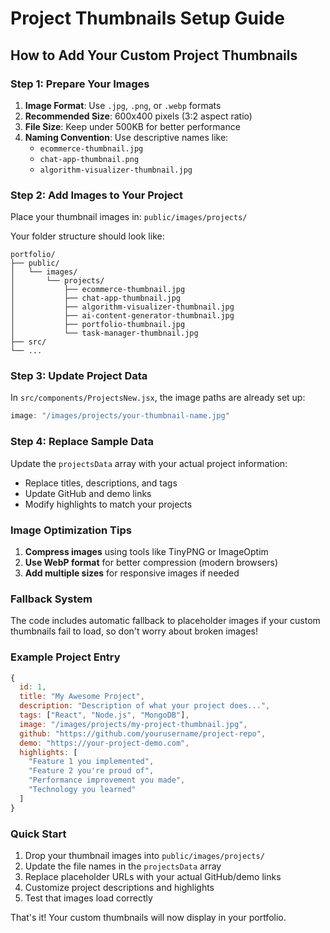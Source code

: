 # Project Thumbnails Setup Guide

## How to Add Your Custom Project Thumbnails

### Step 1: Prepare Your Images
1. **Image Format**: Use `.jpg`, `.png`, or `.webp` formats
2. **Recommended Size**: 600x400 pixels (3:2 aspect ratio)
3. **File Size**: Keep under 500KB for better performance
4. **Naming Convention**: Use descriptive names like:
   - `ecommerce-thumbnail.jpg`
   - `chat-app-thumbnail.png`
   - `algorithm-visualizer-thumbnail.jpg`

### Step 2: Add Images to Your Project
Place your thumbnail images in: `public/images/projects/`

Your folder structure should look like:
```
portfolio/
├── public/
│   └── images/
│       └── projects/
│           ├── ecommerce-thumbnail.jpg
│           ├── chat-app-thumbnail.jpg
│           ├── algorithm-visualizer-thumbnail.jpg
│           ├── ai-content-generator-thumbnail.jpg
│           ├── portfolio-thumbnail.jpg
│           └── task-manager-thumbnail.jpg
├── src/
└── ...
```

### Step 3: Update Project Data
In `src/components/ProjectsNew.jsx`, the image paths are already set up:
```javascript
image: "/images/projects/your-thumbnail-name.jpg"
```

### Step 4: Replace Sample Data
Update the `projectsData` array with your actual project information:
- Replace titles, descriptions, and tags
- Update GitHub and demo links
- Modify highlights to match your projects

### Image Optimization Tips
1. **Compress images** using tools like TinyPNG or ImageOptim
2. **Use WebP format** for better compression (modern browsers)
3. **Add multiple sizes** for responsive images if needed

### Fallback System
The code includes automatic fallback to placeholder images if your custom thumbnails fail to load, so don't worry about broken images!

### Example Project Entry
```javascript
{
  id: 1,
  title: "My Awesome Project",
  description: "Description of what your project does...",
  tags: ["React", "Node.js", "MongoDB"],
  image: "/images/projects/my-project-thumbnail.jpg",
  github: "https://github.com/yourusername/project-repo",
  demo: "https://your-project-demo.com",
  highlights: [
    "Feature 1 you implemented",
    "Feature 2 you're proud of",
    "Performance improvement you made",
    "Technology you learned"
  ]
}
```

### Quick Start
1. Drop your thumbnail images into `public/images/projects/`
2. Update the file names in the `projectsData` array
3. Replace placeholder URLs with your actual GitHub/demo links
4. Customize project descriptions and highlights
5. Test that images load correctly

That's it! Your custom thumbnails will now display in your portfolio.